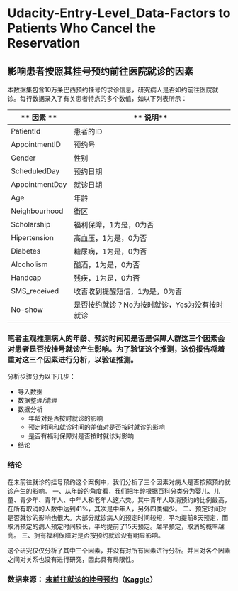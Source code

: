 # Udacity-Entry-Level_Data-Factors to Patients Who Cancel the Reservation 
## 影响患者按照其挂号预约前往医院就诊的因素


本数据集包含10万条巴西预约挂号的求诊信息，研究病人是否如约前往医院就诊。每行数据录入了有关患者特点的多个数值，如以下列表所示：

| ** 因素 ** | ** 说明** |
|----------------------|-------------------| 
| PatientId  | 患者的ID |
| AppointmentID   | 预约号 |
| Gender |性别   |
| ScheduledDay | 预约日期 |
| AppointmentDay |就诊日期 |
|Age  | 年龄 |
| Neighbourhood |街区|
|Scholarship |福利保障，1为是，0为否|
|Hipertension |高血压，1为是，0为否|
|Diabetes |糖尿病，1为是，0为否|
|Alcoholism|酗酒，1为是，0为否|
|Handcap | 残疾，1为是，0为否|
|SMS_received |收否收到提醒短信，1为是，0为否|
|No-show | 是否按约就诊？No为按时就诊，Yes为没有按时就诊|


### 笔者主观推测病人的年龄、预约时间和是否是保障人群这三个因素会对患者是否按挂号就诊产生影响。为了验证这个推测，这份报告将着重对这三个因素进行分析，以验证推测。

分析步骤分为以下几步：
* 导入数据
* 数据整理/清理
* 数据分析
    * 年龄对是否按时就诊的影响
    * 预定时间和就诊时间的差值对是否按时就诊的影响
    * 是否有福利保障对是否按时就诊对影响
* 结论


### 结论

在未前往就诊的挂号预约这个案例中，我们分析了三个因素对病人是否按照预约就诊产生的影响。
一、从年龄的角度看，我们把年龄根据百科分类分为婴儿、儿童、青少年、青年人、中年人和老年人这六类。其中青年人取消预约的比例最高，在所有取消的人数中达到41%，其次是中年人，另外四类偏少。
二、预定时间对是否就诊的影响也很大。大部分就诊病人的预定时间较短，平均提前8天预定，而取消预定的病人预定时间较长，平均提前了15天预定。越早预定，取消的概率越高。
三、拥有福利保障对是否按预约就诊没有明显影响。

这个研究仅仅分析了其中三个因素，并没有对所有因素进行分析。并且对各个因素之间对关系也没有进行研究，因此具有局限性。

### 数据来源： [**未前往就诊的挂号预约**]( https://d17h27t6h515a5.cloudfront.net/topher/2017/October/59dd2e9a_noshowappointments-kagglev2-may-2016/noshowappointments-kagglev2-may-2016.csv)（[Kaggle](https://www.kaggle.com/joniarroba/noshowappointments)）
